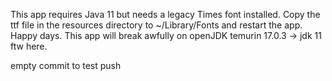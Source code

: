 This app requires Java 11 but needs a legacy Times font installed.  Copy the ttf file in the resources directory 
to  ~/Library/Fonts and restart the app.  Happy days.
This app will break awfully on openJDK temurin 17.0.3 -> jdk 11 ftw here.

empty commit to test push

